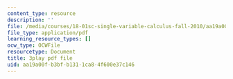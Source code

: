 ```yaml
---
content_type: resource
description: ''
file: /media/courses/18-01sc-single-variable-calculus-fall-2010/aa19a00fb3bfb1311ca84f600e37c146_--lPz7VFnKI.pdf
file_type: application/pdf
learning_resource_types: []
ocw_type: OCWFile
resourcetype: Document
title: 3play pdf file
uid: aa19a00f-b3bf-b131-1ca8-4f600e37c146
---
```

